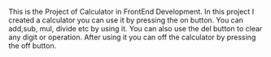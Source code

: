 This is the Project of Calculator in FrontEnd Development. In this project I created a calculator you can use it by pressing the on button. You can add,sub, mul, divide etc by using it. You can also use the del button to clear any digit or operation. After using it you can off the calculator by pressing the off button.
